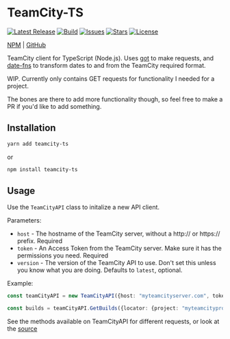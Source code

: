 # TeamCity-TS

[![Latest Release](https://img.shields.io/github/v/release/mattwilkinsonn/teamcity-ts?color=success&include_prereleases)](https://github.com/mattwilkinsonn/teamcity-ts/releases)
[![Build](https://img.shields.io/github/workflow/status/mattwilkinsonn/teamcity-ts/Test/main)](https://github.com/mattwilkinsonn/teamcity-ts/actions/workflows/test.yml)
[![Issues](https://img.shields.io/github/issues/mattwilkinsonn/teamcity-ts)](https://github.com/mattwilkinsonn/teamcity-ts/issues)
[![Stars](https://img.shields.io/github/stars/mattwilkinsonn/teamcity-ts)](https://github.com/mattwilkinsonn/teamcity-ts)
[![License](https://img.shields.io/github/license/mattwilkinsonn/teamcity-ts)](https://github.com/mattwilkinsonn/teamcity-ts/blob/main/LICENSE)

[NPM](https://www.npmjs.com/package/teamcity-ts) | [GitHub](https://github.com/mattwilkinsonn/teamcity-ts)

TeamCity client for TypeScript (Node.js). Uses [got](https://github.com/sindresorhus/got) to make requests, and [date-fns](https://date-fns.org/) to transform dates to and from the TeamCity required format.

WIP. Currently only contains GET requests for functionality I needed for a project.

The bones are there to add more functionality though, so feel free to make a PR if you'd like to add something.

## Installation

```bash
yarn add teamcity-ts
```
or

```bash
npm install teamcity-ts
```

## Usage

Use the `TeamCityAPI` class to initalize a new API client.

Parameters:

- `host` - The hostname of the TeamCity server, without a http:// or https:// prefix. Required
- `token` - An Access Token from the TeamCity server. Make sure it has the permissions you need. Required
- `version` - The version of the TeamCity API  to use. Don't set this unless you know what you are doing. Defaults to `latest`, optional.

Example:

```ts
const teamCityAPI = new TeamCityAPI({host: "myteamcityserver.com", token: "mysecrettoken"})

const builds = teamCityAPI.GetBuilds({locator: {project: "myteamcityproject"}, paginate: false})
```

See the methods available on TeamCityAPI for different requests, or look at the [source](https://github.com/mattwilkinsonn/teamcity-ts/blob/main/src/api.ts)
